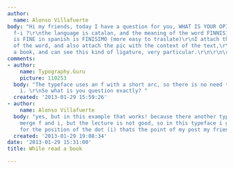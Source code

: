 ```yaml
---
author:
  name: Alonso Villafuerte
body: "Hi my friends, today I have a question for you, WHAT IS YOUR OPINION of this
  f-i ?\r\nthe language is catalan, and the meaning of the word FINNISIM in english
  is FINE in spanish is FINISIMO (more easy to traslate)\r\nI attach the pic only
  of the word, and also attach the pic with the context of the text,\r\nI was read
  a book, and can see this kind of ligature, very particular.\r\n\r\n\r\n\r\n"
comments:
- author:
    name: Typography.Guru
    picture: 110253
  body: "The typeface uses an f with a short arc, so there is no need to merge f and
    i. \r\nSo what is you question exactly? "
  created: '2013-01-29 15:59:26'
- author:
    name: Alonso Villafuerte
  body: "yes, but in this example that works! because there another type that don\xB4t
    merge f and i, but the lecture is not good, so in this typeface i guess that works
    for the position of the dot (i) thats the point of my post my friend, "
  created: '2013-01-29 19:08:34'
date: '2013-01-29 15:31:00'
title: While read a book

---
```

